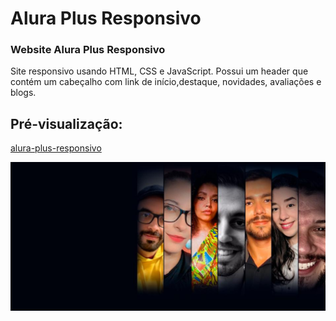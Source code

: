 # Alura Plus Responsivo
### Website Alura Plus Responsivo

 <p>Site responsivo usando HTML, CSS e JavaScript. Possui um header que contém um cabeçalho com link de início,destaque, novidades, avaliações e blogs.</p>

## Pré-visualização:

[alura-plus-responsivo](https://alura-plus-responsive.netlify.app/)

<div align="center"><img src="img/Background.png" width=auto>
</div>